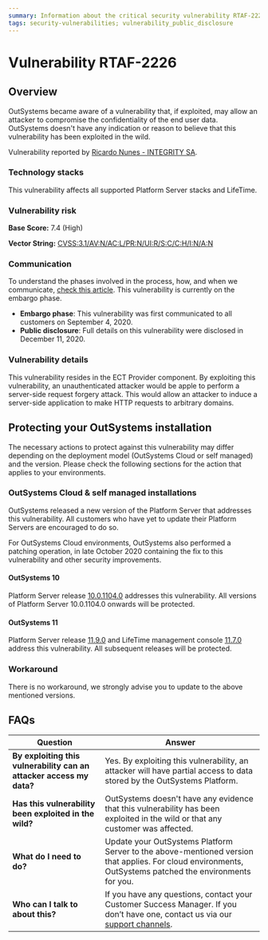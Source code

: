 ```yaml
---
summary: Information about the critical security vulnerability RTAF-2226
tags: security-vulnerabilities; vulnerability_public_disclosure
---
```



# Vulnerability RTAF-2226

## Overview 

OutSystems became aware of a vulnerability that, if exploited, may allow an attacker to compromise the confidentiality of the end user data.
OutSystems doesn't have any indication or reason to believe that this vulnerability has been exploited in the wild.


Vulnerability reported by [Ricardo Nunes - INTEGRITY SA](https://www.outsystems.com/profile/5igmwpbphk/).



### Technology stacks

This vulnerability affects all supported Platform Server stacks and LifeTime.

### Vulnerability risk

**Base Score:** 7.4 (High)

**Vector String:** [CVSS:3.1/AV:N/AC:L/PR:N/UI:R/S:C/C:H/I:N/A:N](https://www.first.org/cvss/calculator/3.1#CVSS:3.1/AV:N/AC:L/PR:N/UI:R/S:C/C:H/I:N/A:N)

### Communication

To understand the phases involved in the process, how, and when we communicate, [check this article](https://success.outsystems.com/Support/Security/Vulnerabilities). This vulnerability is currently on the embargo phase.

   * **Embargo phase**: This vulnerability was first communicated to all customers on September 4, 2020.
   * **Public disclosure**: Full details on this vulnerability were disclosed in December 11, 2020.

### Vulnerability details

This vulnerability resides in the ECT Provider component. By exploiting this vulnerability, an unauthenticated attacker would be apple to perform a server-side request forgery attack. This would allow an attacker to induce a server-side application to make HTTP requests to arbitrary domains.


## Protecting your OutSystems installation

The necessary actions to protect against this vulnerability may differ depending on the deployment model (OutSystems Cloud or self managed) and the version. Please check the following sections for the action that applies to your environments.

### OutSystems Cloud & self managed installations

OutSystems released a new version of the Platform Server that addresses this vulnerability. 
All customers who have yet to update their Platform Servers are encouraged to do so. 

For OutSystems Cloud environments, OutSystems also performed a patching operation, in late October 2020 containing the fix to this vulnerability and other security improvements.

#### OutSystems 10

Platform Server release [10.0.1104.0](https://www.outsystems.com/Downloads/ScreenDetails.aspx?MajorVersion=10&ReleaseId=19491&ComponentName=Platform+Server) addresses this vulnerability.
All versions of Platform Server 10.0.1104.0 onwards will be protected.

#### OutSystems 11

Platform Server release [11.9.0](https://www.outsystems.com/Downloads/ScreenDetails.aspx?MajorVersion=11&ReleaseId=19475&ComponentName=Platform+Server) and LifeTime management console [11.7.0](https://www.outsystems.com/downloads/ScreenDetails.aspx?MajorVersion=11&ReleaseId=19497&ComponentName=LifeTime) address this vulnerability. All subsequent releases will be protected.

### Workaround

There is no workaround, we strongly advise you to update to the above mentioned versions.

## FAQs

| Question         | Answer                                             |
|--------------------------------------------------------------------------|---------------------------------------------------------------------------------------------------------------------------------------------------------------------|
| **By exploiting this vulnerability can an attacker access my data?**         | Yes. By exploiting this vulnerability, an attacker will have partial access to data stored by the OutSystems Platform.
| **Has this vulnerability been exploited in the wild?**                   | OutSystems doesn't have any evidence that this vulnerability has been exploited in the wild or that any customer was affected.                          |
| **What do I need to do?**                                                | Update your OutSystems Platform Server to the above-mentioned version that applies. For cloud environments, OutSystems patched the environments for you.            |
| **Who can I talk to about this?**                                        | If you have any questions, contact your Customer Success Manager. If you don’t have one, contact us via our [support channels](https://success.outsystems.com/Support/Enterprise_Customers/OutSystems_Support/01_Contact_OutSystems_technical_support#Contact_Channels). |

